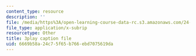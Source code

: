 ```yaml
---
content_type: resource
description: ''
file: /media/https%3A/open-learning-course-data-rc.s3.amazonaws.com/24-908-creole-languages-and-caribbean-identities-spring-2017/6669b58a24c75f65b766ebd7075619da_vHflY7UBg70.vtt
file_type: application/x-subrip
resourcetype: Other
title: 3play caption file
uid: 6669b58a-24c7-5f65-b766-ebd7075619da
---
```

